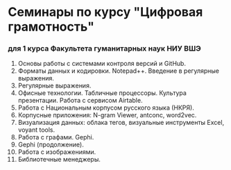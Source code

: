 # Семинары по курсу "Цифровая грамотность"

### для 1 курса Факультета гуманитарных наук НИУ ВШЭ

1. Основы работы с системами контроля версий и GitHub.
2. Форматы данных и кодировки. Notepad++. Введение в регулярные выражения.
3. Регулярные выражения. 
4. Офисные технологии. Табличные процессоры. Культура презентации. Работа с сервисом Airtable.
5. Работа с Национальным корпусом русского языка \(НКРЯ\).
6. Корпусные приложения: N-gram Viewer, antconc, word2vec.
7. Визуализация данных: облака тегов, визуальные инструменты Excel, voyant tools.
8. Работа с графами. Gephi.
9. Gephi \(продолжение\).
10. Работа с изображениями. 
11. Библиотечные менеджеры. 



